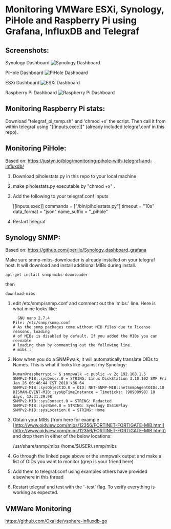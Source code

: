 # Monitoring VMWare ESXi, Synology, PiHole and Raspberry Pi using Grafana, InfluxDB and Telegraf

## Screenshots:

Synology Dashboard
![Synology Dashboard](https://i.imgur.com/X1DAvjA.png)

PiHole Dashboard
![PiHole Dashboard](https://i.imgur.com/jFb9qKl.png)

ESXi Dashboard
![ESXi Dashboard](https://i.imgur.com/Vpad5Yb.png)

Raspberry Pi Dashboard
![Raspberry Pi Dashboard](https://i.imgur.com/8N1BLjC.png)


## **Monitoring Raspberry Pi stats:**

Download "telegraf_pi_temp.sh" and 'chmod +x' the script. Then call it from within telegraf using "[[inputs.exec]]" (already included telegraf.conf in this repo).

## **Monitoring PiHole:**
Based on:
https://justyn.io/blog/monitoring-pihole-with-telegraf-and-influxdb/

 1. Download piholestats.py in this repo to your local machine 
 2. make  piholestats.py executable by "chmod +x" .
 3. Add the following to your telegraf.conf inputs

    [[inputs.exec]]
        commands = ["/bin/piholestats.py"]
        timeout = "10s"
        data_format = "json"
        name_suffix = "_pihole"

 4. Restart telegraf

## **Synology SNMP:**

Based on:
https://github.com/jperillo/Synology_dashboard_grafana

Make sure snmp-mibs-downloader is already installed on your telegraf host. It will download and install additional MIBs during install.

    apt-get install snmp-mibs-downloader
then

    download-mibs

1.  edit /etc/snmp/snmp.conf and comment out the 'mibs:' line. Here is what mine looks like:
    
    ```
      GNU nano 2.7.4                                                                                                                   
    File: /etc/snmp/snmp.conf
    # As the snmp packages come without MIB files due to license reasons, loading
    # of MIBs is disabled by default. If you added the MIBs you can reenable
    # loading them by commenting out the following line.
    # mibs :
    
    ```
    
2.  Now when you do a SNMPwalk, it will automatically translate OIDs to Names. This is what it looks like against my Synology:
    
    ```
    kumar@raspberrypi:~ $ snmpwalk -c public -v 2c 192.168.1.5
    SNMPv2-MIB::sysDescr.0 = STRING: Linux DiskStation 3.10.102 SMP Fri Jan 26 06:46:44 CST 2018 x86_64
    SNMPv2-MIB::sysObjectID.0 = OID: NET-SNMP-MIB::netSnmpAgentOIDs.10
    DISMAN-EVENT-MIB::sysUpTimeInstance = Timeticks: (90908998) 10 days, 12:31:29.98
    SNMPv2-MIB::sysContact.0 = STRING: Redacted
    SNMPv2-MIB::sysName.0 = STRING: Synology DS416Play
    SNMPv2-MIB::sysLocation.0 = STRING: Home
    
    ```
    
3.  Obtain your MIBs (from here for example  [http://www.oidview.com/mibs/12356/FORTINET-FORTIGATE-MIB.html](http://www.oidview.com/mibs/12356/FORTINET-FORTIGATE-MIB.html)) and drop them in either of the below locations:

    /usr/share/snmp/mibs
    /home/$USER/.snmp/mibs

    
4.  Go through the linked page above or the snmpwalk output and make a list of OIDs you want to monitor (grep is your friend here)
    
5.  Add them to telegraf.conf using examples others have provided elsewhere in this thread
    
6.  Restart telegraf and test with the '-test' flag. To verify everything is working as expected.

## **VMWare Monitoring**

https://github.com/Oxalide/vsphere-influxdb-go
